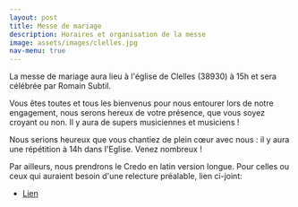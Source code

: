 ```yaml
---
layout: post
title: Messe de mariage
description: Horaires et organisation de la messe
image: assets/images/clelles.jpg
nav-menu: true
---
```



La messe de mariage aura lieu à l'église de Clelles (38930) à 15h et sera célébrée par Romain Subtil.

Vous êtes toutes et tous les bienvenus pour nous entourer lors de notre engagement, nous serons hereux de votre présence, que vous soyez croyant ou non. Il y aura de supers musiciennes et musiciens !

Nous serions heureux que vous chantiez de plein cœur avec nous : il y aura une répétition à 14h dans l'Eglise. Venez nombreux !

Par ailleurs, nous prendrons le Credo en latin version longue. Pour celles ou ceux qui auraient besoin d'une relecture préalable, lien ci-joint:
<ul class="actions">
	<li><a href="https://www.youtube.com/watch?v=-xSORIDw1Sg" class="button">Lien</a></li>
</ul>
